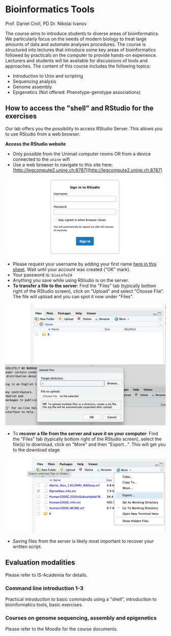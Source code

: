 # Bioinformatics Tools

Prof. Daniel Croll, PD Dr. Nikolai Ivanov

The course aims to introduce students to diverse areas of bioinformatics. We particularly focus on the needs of modern biology to treat large amounts of data and automate analyses procedures. The course is structured into lectures that introduce some key areas of bioinformatics followed by practicals on the computer to provide hands-on experience. Lecturers and students will be available for discussions of tools and approaches. The content of this course includes the following topics:
- Introduction to Unix and scripting
- Sequencing analysis
- Genome assembly
- Epigenetics
(Not offered: Phenotype-genotype associations)

## How to access the "shell" and RStudio for the exercises

Our lab offers you the possibility to access RStudio Server. This allows you to use RStudio from a web browser.

**Access the RStudio website**
- Only possible from the Unimail computer rooms OR from a device connected to the `unine` wifi
- Use a web browser to navigate to this site here: [http://legcompute2.unine.ch:8787](http://legcompute2.unine.ch:8787)

![](./images/image_1.png)

- Please request your username by adding your first name [here in this sheet](https://docs.google.com/spreadsheets/d/1mE2cfUr14qA17YftYb2O4ualr3K9wKWXXtxEknLZuU0/edit?usp=sharing). Wait until your account was created ("OK" mark).  
- Your password is: `bioinfo24`   
- Anything you save while using RStudio is on the server.
- **To transfer a file to the server**: Find the "Files" tab (typically bottom right of the RStudio screen), click on "Upload" and select "Choose File". The file will upload and you can spot it now under "Files".  

![](./images/image_2.png)  
![](./images/image_3.png)  

  - To **recover a file from the server and save it on your computer**: Find the "Files" tab (typically bottom right of the RStudio screen), select the file(s) to download, click on "More" and then "Export...". This will get you to the download stage

![](./images/image_4.png)  

  - Saving files from the server is likely most important to recover your written script.


## Evaluation modalities

Please refer to IS-Academia for details.

### Command line introduction 1-3

Practical introduction to basic commands using a "shell", introduction to bioinformatics tools, basic exercises.

### Courses on genome sequencing, assembly and epigenetics

Please refer to the Moodle for the course documents.
